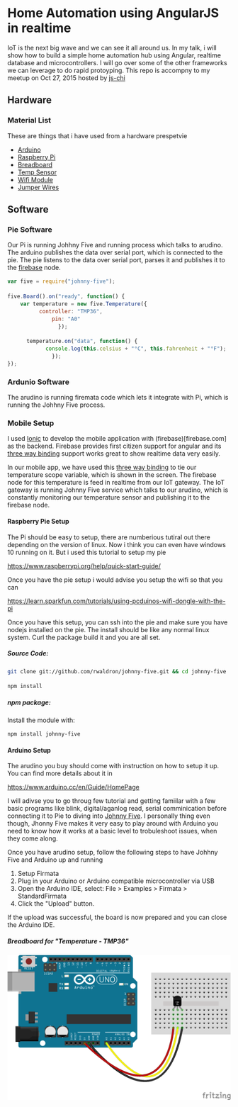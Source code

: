 # Home Automation using AngularJS in realtime 
 IoT is the next big wave and we can see it all around us. In my talk, i will show how to build a simple home automation hub using Angular, realtime database and microcontrollers. I will go over some of the other frameworks we can leverage to do rapid protoyping.
 This repo is accompny to my meetup on Oct 27, 2015 hosted by [js-chi](http://www.meetup.com/js-chi/events/225146363/)
## Hardware

### Material List
 These are things that i have used from a hardware prespetvie
* [Arduino](https://www.sparkfun.com/products/12757)
* [Raspberry Pi](https://www.sparkfun.com/products/12994)
* [Breadboard](https://www.sparkfun.com/products/12002)
* [Temp Sensor](https://www.sparkfun.com/products/10988)
* [Wifi Module](https://www.sparkfun.com/products/11713)
* [Jumper Wires](https://www.sparkfun.com/products/9194)


## Software
### Pie Software
Our Pi is running Johhny Five and running process which talks to arudino. The arduino publishes the data over serial port, which is connected to the pie. The pie listens to the data over serial port, parses it and publishes it to the [firebase](firebase.com) node.

```javascript
var five = require("johnny-five");

five.Board().on("ready", function() {
    var temperature = new five.Temperature({
          controller: "TMP36",
              pin: "A0"
                });

      temperature.on("data", function() {
            console.log(this.celsius + "°C", this.fahrenheit + "°F");
              });
});


```


### Ardunio Software
The arudino is running firemata code which lets it integrate with Pi, which is running the Johhny Five process.

### Mobile Setup
I used [Ionic](www.ionic.io) to develop the mobile application with (firebase)[firebase.com] as the backend. Firebase provides first citizen support for angular and its [three way binding](https://www.firebase.com/blog/2013-10-04-firebase-angular-data-binding.html) support works great to show realtime data very easily.

In our mobile app, we have used this [three way binding](https://www.firebase.com/blog/2013-10-04-firebase-angular-data-binding.html) to tie our temperature scope variable, which is shown in the screen. The firebase node for this temperature is feed in realtime from our IoT gateway. The IoT gateway is running Johnny Five service which talks to our arudino, which is constantly monitoring our temperature sensor and publishing it to the firebase node.


#### Raspberry Pie Setup
The Pi should be easy to setup, there are numberious tutiral out there depending on the version of linux. Now i think you can even have windows 10 running on it. But i used this tutorial to setup my pie

https://www.raspberrypi.org/help/quick-start-guide/

Once you have the pie setup i would advise you setup the wifi so that you can 

https://learn.sparkfun.com/tutorials/using-pcduinos-wifi-dongle-with-the-pi

Once you have this setup, you can ssh into the pie and make sure you have nodejs installed on the pie. The install should be like any normal linux system. Curl the package build it and you are all set.

##### Source Code:

``` bash
git clone git://github.com/rwaldron/johnny-five.git && cd johnny-five

npm install
```

##### npm package:

Install the module with:

```bash
npm install johnny-five
```
#### Arduino Setup

The arudino you buy should come with instruction on how to setup it up. You can find more details about it in 

https://www.arduino.cc/en/Guide/HomePage

I will adivse you to go throug few tutorial and getting famiilar with a few basic programs like blink, digital/aganlog read, serial comminication before connecting it to Pie to diving into [Johnny Five](http://johnny-five.io/). I personally thing even though, Jhonny Five makes it very easy to play around with Arduino you need to know how it works at a basic level to trobuleshoot issues, when they come along.

Once you have arudino setup, follow the following steps to have Johhny Five and Arduino up and running

1. Setup Firmata
  1. Plug in your Arduino or Arduino compatible microcontroller via USB
  2. Open the Arduino IDE, select: File > Examples > Firmata > StandardFirmata
  3. Click the "Upload" button.

If the upload was successful, the board is now prepared and you can close the Arduino IDE.

##### Breadboard for "Temperature - TMP36"
![images/temperature-tmp36.png](images/temperature-tmp36.png)

